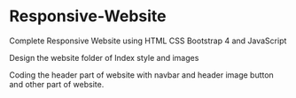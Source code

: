 # Responsive-Website
Complete Responsive Website using HTML CSS Bootstrap 4 and JavaScript

Design the website folder of Index style and images

Coding the header part of website with navbar and header image button and other part of website. 


